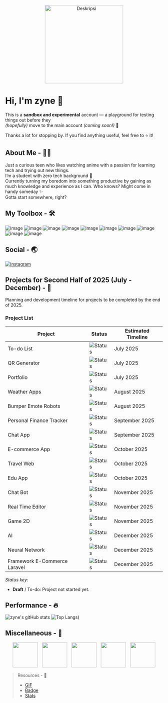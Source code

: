 <div align="center"> 
  <img src="https://media1.tenor.com/m/0Rct1fnwVZMAAAAd/suou-yuki-sister.gif" alt="Deskripsi" height="250px" align="center"  />
</div>

# **Hi, I'm zyne 👋**

This is a **sandbox and experimental** account — a playground for testing things out before they  
_(hopefully)_ move to the main account _(coming soon!)_ 🚀

Thanks a lot for stopping by. If you find anything useful, feel free to ⭐️ it!

## About Me - 🙋‍♂️
Just a curious teen who likes watching anime with a passion for learning tech and trying out new things.  
I’m a student with zero tech background 🗿  
Currently turning my boredom into something productive by gaining as much knowledge and experience as I can. Who knows? Might come in handy someday ✨  
Gotta start somewhere, right?

## My Toolbox - 🛠️
![image](https://img.shields.io/badge/HTML5-E34F26?style=for-the-badge&logo=html5&logoColor=white)
![image](https://img.shields.io/badge/CSS3-1572B6?style=for-the-badge&logo=css3&logoColor=white)
![image](https://img.shields.io/badge/JavaScript-323330?style=for-the-badge&logo=javascript&logoColor=F7DF1E)
![image](https://img.shields.io/badge/PHP-777BB4?style=for-the-badge&logo=php&logoColor=white)
![image](https://img.shields.io/badge/Laravel-FF2D20?style=for-the-badge&logo=laravel&logoColor=white)
![image](https://img.shields.io/badge/Python-FFD43B?style=for-the-badge&logo=python&logoColor=blue)
![image](https://img.shields.io/badge/NeoVim-%2357A143.svg?&style=for-the-badge&logo=neovim&logoColor=white)
![image](https://img.shields.io/badge/VSCode-0078D4?style=for-the-badge&logo=visual%20studio%20code&logoColor=white)
![image](https://img.shields.io/badge/Arch_Linux-1793D1?style=for-the-badge&logo=arch-linux&logoColor=white)
![image](https://img.shields.io/badge/Windows-0078D6?style=for-the-badge&logo=windows&logoColor=white)

## Social - 🌏
[![Instagram](https://img.shields.io/badge/Instagram-%234B4B4B.svg?style=for-the-badge&logo=Instagram&logoColor=white)](https://instagram.com/parikesitaji_)

## Projects for Second Half of 2025 (July - December) - 📅

Planning and development timeline for projects to be completed by the end of 2025.

### Project List
| Project                    | Status                          | Estimated Timeline           |
|----------------------------|--------------------------------|-----------------------------|
| To-do List                 | ![Status](https://img.shields.io/badge/Draft-0%25-lightgrey)       | July 2025                   |
| QR Generator               | ![Status](https://img.shields.io/badge/Progress-97%25-blue)       | July 2025                   |
| Portfolio                  | ![Status](https://img.shields.io/badge/Draft-0%25-lightgrey)       | July 2025                   |
| Weather Apps               | ![Status](https://img.shields.io/badge/Draft-0%25-lightgrey)       | August 2025                 |
| Bumper Emote Robots        | ![Status](https://img.shields.io/badge/Draft-0%25-lightgrey)       | August 2025                 |
| Personal Finance Tracker   | ![Status](https://img.shields.io/badge/Draft-0%25-lightgrey)       | September 2025              |
| Chat App                   | ![Status](https://img.shields.io/badge/Draft-0%25-lightgrey)       | September 2025              |
| E-commerce App             | ![Status](https://img.shields.io/badge/Draft-0%25-lightgrey)       | October 2025                |
| Travel Web                 | ![Status](https://img.shields.io/badge/Draft-0%25-lightgrey)       | October 2025                |
| Edu App                    | ![Status](https://img.shields.io/badge/Draft-0%25-lightgrey)       | October 2025                |
| Chat Bot                   | ![Status](https://img.shields.io/badge/Draft-0%25-lightgrey)       | November 2025               |
| Real Time Editor           | ![Status](https://img.shields.io/badge/Draft-0%25-lightgrey)       | November 2025               |
| Game 2D                   | ![Status](https://img.shields.io/badge/Draft-0%25-lightgrey)       | November 2025               |
| AI                        | ![Status](https://img.shields.io/badge/Draft-0%25-lightgrey)       | December 2025               |
| Neural Network             | ![Status](https://img.shields.io/badge/Draft-0%25-lightgrey)       | December 2025               |
| Framework E-Commerce Laravel | ![Status](https://img.shields.io/badge/Draft-0%25-lightgrey)       | December 2025               |

*Status key:*  
- **Draft** / To-do: Project not started yet.


## Performance - 🔥
![zyne's gitHub stats](https://github-readme-stats.vercel.app/api?username=zyne-24&show_icons=true&theme=tokyonight&cache_seconds=3500)
![Top Langs](https://github-readme-stats.vercel.app/api/top-langs/?username=zyne-24&layout=compact&theme=tokyonight&cache_seconds=3500))

## Miscellaneous - 🎲
<div align="center">
  <p>
    <img src="https://media1.tenor.com/m/LiqhUEDmWcAAAAAd/cute.gif" height="80" style="margin-right:10px" />
    <img src="https://media1.tenor.com/m/Kr6jKur1_DYAAAAC/cat.gif" height="80" style="margin-right:10px" />
    <img src="https://media1.tenor.com/m/PdiBiXr7LFUAAAAC/slime-anime.gif" height="80" style="margin-right:10px" />
    <img src="https://media1.tenor.com/m/TeDLSpDfcaQAAAAC/anime-eating.gif" height="80" style="margin-right:10px"/>
    <img src="https://media1.tenor.com/m/NMAMk3d1dkEAAAAd/re-zero-anime-girl.gif" height="80" />
  </p>
</div>

> Resources - 📁
> - [GIF](https://media1.tenor.com/)  
> - [Badge](https://github.com/Ileriayo/markdown-badges)
> - [Stats](https://github.com/anuraghazra/github-readme-stats)


<!--
gif :
https://i.pinimg.com/originals/49/1e/98/491e98a2c3e81f3efb34db8f9e4c62a8.gif : Kaneki Ken
https://i.pinimg.com/originals/dc/3e/cd/dc3ecdab0fa15f3bd29d1e20718648e6.gif : Anime Red Eye
https://media1.tenor.com/m/0Rct1fnwVZMAAAAd/suou-yuki-sister.gif : Wave Girl
https://media1.tenor.com/m/Ch4VFEjuI7IAAAAC/anime-boy.gif : Wave Men


<h2>About Me <img src="https://media1.tenor.com/m/srA65JjOBoAAAAAd/tian-lang-me.gif" width="30" style="vertical-align: middle;" /></h2>

-->
